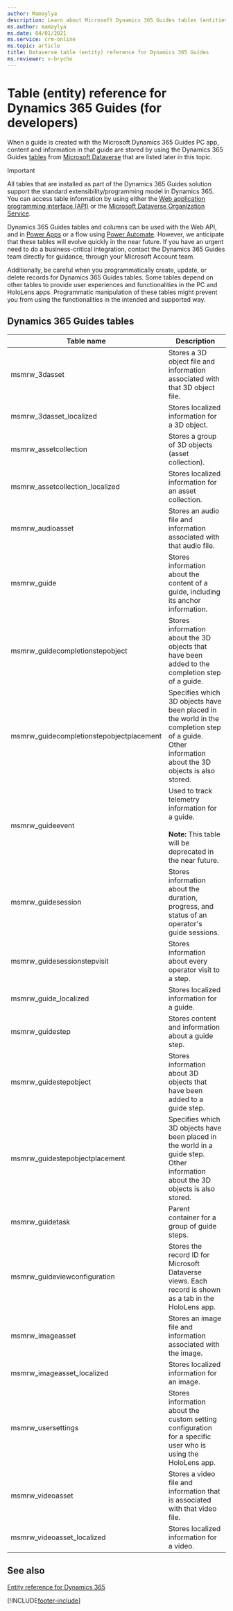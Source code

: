 ```yaml
---
author: Mamaylya
description: Learn about Microsoft Dynamics 365 Guides tables (entities) that you can use to extend Dynamics 365 if you're a developer.
ms.author: mamaylya
ms.date: 04/01/2021
ms.service: crm-online
ms.topic: article
title: Dataverse table (entity) reference for Dynamics 365 Guides
ms.reviewer: v-brycho
---
```


# Table (entity) reference for Dynamics 365 Guides (for developers)

When a guide is created with the Microsoft Dynamics 365 Guides PC app, content and information in that guide are stored by using the 
Dynamics 365 Guides [tables](https://docs.microsoft.com/powerapps/maker/common-data-service/entity-overview) from [Microsoft Dataverse](https://docs.microsoft.com/powerapps/maker/common-data-service/data-platform-intro) that are listed later in this topic.

> [!IMPORTANT]
> All tables that are installed as part of the Dynamics 365 Guides solution support the standard extensibility/programming model in Dynamics 365. You can access table information by using either the [Web application programming interface (API)](https://docs.microsoft.com/powerapps/developer/common-data-service/webapi/overview) or the [Microsoft Dataverse Organization Service](https://docs.microsoft.com/powerapps/developer/common-data-service/org-service/overview).
>
> Dynamics 365 Guides tables and columns can be used with the Web API, and in [Power Apps](https://powerapps.microsoft.com/) or a flow using [Power Automate](https://flow.microsoft.com/). However, we anticipate that these tables will evolve quickly in the near future. If you have an urgent need to do a business-critical integration, contact the Dynamics 365 Guides team directly for guidance, through your Microsoft Account team.
>
> Additionally, be careful when you programmatically create, update, or delete records for Dynamics 365 Guides tables. Some tables depend on other tables to provide user experiences and functionalities in the PC and HoloLens apps. Programmatic manipulation of these tables might prevent you from using the functionalities in the intended and supported way.

## Dynamics 365 Guides tables

| Table name | Description |
|-------------|-------------|
| msmrw\_3dasset | Stores a 3D object file and information associated with that 3D object file. |
| msmrw\_3dasset\_localized | Stores localized information for a 3D object. |
| msmrw\_assetcollection | Stores a group of 3D objects (asset collection). |
| msmrw\_assetcollection\_localized | Stores localized information for an asset collection. |
| msmrw\_audioasset | Stores an audio file and information associated with that audio file. |
| msmrw\_guide | Stores information about the content of a guide, including its anchor information. |
| msmrw\_guidecompletionstepobject | Stores information about the 3D objects that have been added to the completion step of a guide. |
| msmrw\_guidecompletionstepobjectplacement | Specifies which 3D objects have been placed in the world in the completion step of a guide. Other information about the 3D objects is also stored. |
| msmrw\_guideevent | Used to track telemetry information for a guide.<br><br> **Note:** This table will be deprecated in the near future.|
|msmrw_guidesession |	Stores information about the duration, progress, and status of an operator's guide sessions.|
|msmrw_guidesessionstepvisit| Stores information about every operator visit to a step.|
| msmrw\_guide\_localized | Stores localized information for a guide. |
| msmrw\_guidestep | Stores content and information about a guide step. |
| msmrw\_guidestepobject | Stores information about 3D objects that have been added to a guide step. |
| msmrw\_guidestepobjectplacement | Specifies which 3D objects have been placed in the world in a guide step. Other information about the 3D objects is also stored. |
| msmrw\_guidetask | Parent container for a group of guide steps. |
| msmrw\_guideviewconfiguration | Stores the record ID for Microsoft Dataverse views. Each record is shown as a tab in the HoloLens app. |
| msmrw\_imageasset | Stores an image file and information associated with the image. |
| msmrw\_imageasset\_localized | Stores localized information for an image. |
| msmrw\_usersettings | Stores information about the custom setting configuration for a specific user who is using the HoloLens app. |
| msmrw\_videoasset | Stores a video file and information that is associated with that video file. |
| msmrw\_videoasset\_localized | Stores localized information for a video. |

## See also

[Entity reference for Dynamics 365](https://docs.microsoft.com/dynamics365/customerengagement/on-premises/developer/about-entity-reference)


[!INCLUDE[footer-include](../includes/footer-banner.md)]
